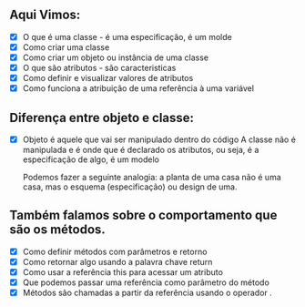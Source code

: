 ## Aqui Vimos:
- [x] O que é uma classe - é uma especificação, é um molde
- [x] Como criar uma classe
- [x] Como criar um objeto ou instância de uma classe
- [x] O que são atributos - são caracteristicas 
- [x] Como definir e visualizar valores de atributos
- [x] Como funciona a atribuição de uma referência à uma variável

## Diferença entre objeto e classe:
- [x] Objeto é aquele que vai ser manipulado dentro do código
    A classe não é manipulada e é onde que é declarado os atributos, ou seja, é a especificação de algo, é um modelo

    Podemos fazer a seguinte analogia: a planta de uma casa não é uma casa, mas o esquema (especificação) ou design de uma.


## Também falamos sobre o comportamento que são os métodos.
- [x] Como definir métodos com parâmetros e retorno
- [x] Como retornar algo usando a palavra chave return
- [x] Como usar a referência this para acessar um atributo
- [x] Que podemos passar uma referência como parâmetro do método
- [x] Métodos são chamadas a partir da referência usando o operador .